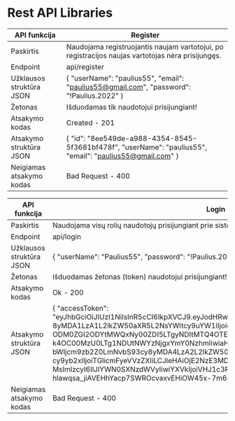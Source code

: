# Rest API Libraries




| API funkcija  | Register |
| ------------- | ------------- |
| Paskirtis  | Naudojama registruojantis naujam vartotojui, po registracijos naujas vartotojas nėra prisijungęs.  |
| Endpoint  | api/register  |
| Užklausos struktūra JSON  | { "userName": "paulius55", "email": "paulius55@gmail.com", "password": "!Paulius.2022" }  |
| Žetonas  | Išduodamas tik naudotojui prisijungiant!  |
| Atsakymo kodas  | Created - 201  |
| Atsakymo struktūra JSON | { "id": "8ee549de-a988-4354-8545-5f3681bf478f", "userName": "paulius55", "email": "paulius55@gmail.com" }  |
| Neigiamas atsakymo kodas  | Bad Request - 400  |


| API funkcija  | Login |
| ------------- | ------------- |
| Paskirtis  | Naudojama visų rolių naudotojų prisijungiant prie sistemos.  |
| Endpoint  | api/login  |
| Užklausos struktūra JSON  | { "userName": "Paulius55", "password": "!Paulius.2022" }  |
| Žetonas  | Išduodamas žetonas (token) naudotojui prisijungiant!  |
| Atsakymo kodas  | Ok - 200  |
| Atsakymo struktūra JSON | { "accessToken": "eyJhbGciOiJIUzI1NiIsInR5cCI6IkpXVCJ9.eyJodHRwOi8vc2NoZW1hcy54bWxzb2FwLm9yZy93cy 8yMDA1LzA1L2lkZW50aXR5L2NsYWltcy9uYW1lIjoicGF1bGl1czU1IiwianRpIjoi ODM0ZGI2ODYtMWQxNy00ZDI5LTgyNDItMTQ4OTEyN2I2ZTYyIiwic3ViIjoiOGVlNTQ5ZGUtYT k4OC00MzU0LTg1NDUtNWYzNjgxYmY0NzhmIiwiaHR0cDovL3NjaGVtYXMu bWljcm9zb2Z0LmNvbS93cy8yMDA4LzA2L2lkZW50aXR5L2NsYWlt cy9yb2xlIjoiTGlicmFyeVVzZXIiLCJleHAiOjE2NzE3MDI2Mz MsImlzcyI6IlJlYWN0SXNzdWVyIiwiYXVkIjoiVHJ1c3RlZENsaWVudCJ9. hlawqsa_jiAVEHhYacp7SWROcvaxvEHiOW45x-7m6s8" }  |
| Neigiamas atsakymo kodas  | Bad Request - 400  |
